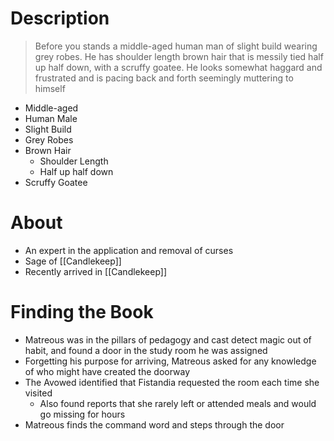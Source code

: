 # Description
> Before you stands a middle-aged human man of slight build wearing grey robes. He has shoulder length brown hair that is messily tied half up half down, with a scruffy goatee. He looks somewhat haggard and frustrated and is pacing back and forth seemingly muttering to himself

- Middle-aged
- Human Male
- Slight Build
- Grey Robes
- Brown Hair
	- Shoulder Length
	- Half up half down
- Scruffy Goatee

# About
- An expert in the application and removal of curses
- Sage of [[Candlekeep]]
- Recently arrived in [[Candlekeep]]

# Finding the Book
- Matreous was in the pillars of pedagogy and cast detect magic out of habit, and found a door in the study room he was assigned
- Forgetting his purpose for arriving, Matreous asked for any knowledge of who might have created the doorway
- The Avowed identified that Fistandia requested the room each time she visited
    - Also found reports that she rarely left or attended meals and would go missing for hours
- Matreous finds the command word and steps through the door